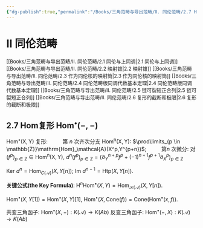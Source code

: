 ```yaml
---
{"dg-publish":true,"permalink":"/Books/三角范畴与导出范畴/Ⅱ. 同伦范畴/2.7 Hom复形Hom(-,-)/","dgPassFrontmatter":true,"created":"2024-08-04T20:26:45.788+08:00","updated":"2024-08-16T20:51:05.655+08:00"}
---
```


# Ⅱ 同伦范畴

<font size="2"> [[Books/三角范畴与导出范畴/Ⅱ. 同伦范畴/2.1 同伦与上同调\|2.1 同伦与上同调]]   </font>
<font size="2"> [[Books/三角范畴与导出范畴/Ⅱ. 同伦范畴/2.2 映射锥\|2.2 映射锥]]   </font>
<font size="2"> [[Books/三角范畴与导出范畴/Ⅱ. 同伦范畴/2.3 作为同伦核的映射筒\|2.3 作为同伦核的映射筒]]   </font>
<font size="2"> [[Books/三角范畴与导出范畴/Ⅱ. 同伦范畴/2.4 同伦范畴版同调代数基本定理\|2.4 同伦范畴版同调代数基本定理]]   </font>
<font size="2"> [[Books/三角范畴与导出范畴/Ⅱ. 同伦范畴/2.5 链可裂短正合列\|2.5 链可裂短正合列]]   </font>
<font size="2"> [[Books/三角范畴与导出范畴/Ⅱ. 同伦范畴/2.6 复形的截断和极限\|2.6 复形的截断和极限]]   </font>
## 2.7 $\mathbf{Hom}$复形 $\mathbf{Hom^\bullet(-,-)}$

$\mathrm{Hom^\bullet(X,Y)}$ 复形:
$\qquad$ 第 $n$ 次齐次分支 $\mathrm{Hom^n(X,Y)}$: $\prod\limits_{p \in \mathbb{Z}}\mathrm{Hom}_\mathcal{A}(X^p,Y^{p+n})$;
$\qquad$ 第$n$ 次微分: 对 $(f^p)_{p \in \mathbb{Z}}\in \mathrm{Hom^n(X,Y)}$,  $d^n(f^p)_{p \in \mathbb{Z}}=(\partial^{n+p}_Yf^p+(-1)^{n+1}f^{p+1}\partial^p_X)_{p \in \mathbb{Z}}$

 $\mathrm{Ker\ }d^n=\mathrm{Hom}_{C(\mathcal{A})}(X,Y[n])$;
  $\mathrm{Im\ }d^{n-1}=\mathrm{Htp}(X,Y[n])$.

**关键公式(the Key Formula)**: $\mathrm{H}^n\mathrm{Hom}^\bullet(X,Y)=\mathrm{Hom}_{\mathcal{K}(\mathcal{A})}(X,Y[n])$.

 $\mathrm{Hom}^\bullet(X,Y[1])=\mathrm{Hom}^\bullet(X,Y)[1]$,  $\mathrm{Hom}^\bullet(X,\mathrm{Cone}(f))=\mathrm{Cone}(\mathrm{Hom}^\bullet(x,f))$.

共变三角函子: $\mathrm{Hom}^\bullet(X,-):K(\mathcal{A})\rightarrow K(Ab)$ 
反变三角函子: $\mathrm{Hom}^\bullet(-,X):K(\mathcal{A})\rightarrow K(Ab)$ 